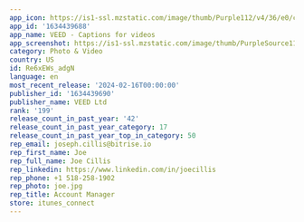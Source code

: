 ```yaml
---
app_icon: https://is1-ssl.mzstatic.com/image/thumb/Purple112/v4/36/e0/c4/36e0c4e5-3dab-a605-6a54-274a2d904bab/AppIcon-0-0-1x_U007ephone-0-0-85-220.png/1024x1024bb.png
app_id: '1634439688'
app_name: VEED - Captions for videos
app_screenshot: https://is1-ssl.mzstatic.com/image/thumb/PurpleSource116/v4/bb/c8/a2/bbc8a220-09a1-ea5f-843e-5e3d1d17acea/e80ad696-e337-47c6-8c78-5d19dd56b6c3_Screen_1.jpg/1242x2688bb.png
category: Photo & Video
country: US
id: Re6xEWs_adgN
language: en
most_recent_release: '2024-02-16T00:00:00'
publisher_id: '1634439690'
publisher_name: VEED Ltd
rank: '199'
release_count_in_past_year: '42'
release_count_in_past_year_category: 17
release_count_in_past_year_top_in_category: 50
rep_email: joseph.cillis@bitrise.io
rep_first_name: Joe
rep_full_name: Joe Cillis
rep_linkedin: https://www.linkedin.com/in/joecillis
rep_phone: +1 518-258-1902
rep_photo: joe.jpg
rep_title: Account Manager
store: itunes_connect
---
```

